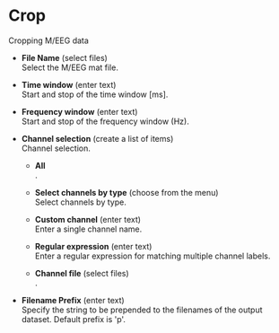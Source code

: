 # Crop  
Cropping M/EEG data

* **File Name** (select files)  
Select the M/EEG mat file.

* **Time window** (enter text)  
Start and stop of the time window [ms].

* **Frequency window** (enter text)  
Start and stop of the frequency window (Hz).

* **Channel selection** (create a list of items)  
Channel selection.

    * **All**   
    .

    * **Select channels by type** (choose from the menu)  
    Select channels by type.

    * **Custom channel** (enter text)  
    Enter a single channel name.

    * **Regular expression** (enter text)  
    Enter a regular expression for matching multiple channel labels.

    * **Channel file** (select files)  
    .

* **Filename Prefix** (enter text)  
Specify the string to be prepended to the filenames of the output dataset. Default prefix is 'p'.
